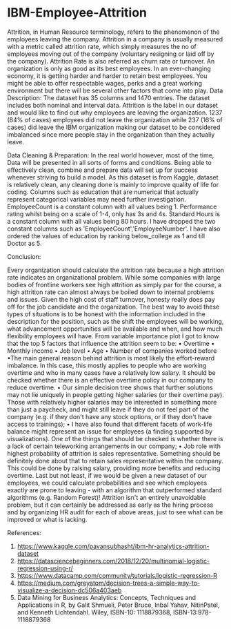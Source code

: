# IBM-Employee-Attrition

Attrition, in Human Resource terminology, refers to the phenomenon of the employees leaving the company. Attrition in a company is usually measured with a metric called attrition rate, which simply measures the no of employees moving out of the company (voluntary resigning or laid off by the company). Attrition Rate is also referred as churn rate or turnover. An organization is only as good as its best employees. In an ever-changing economy, it is getting harder and harder to retain best employees. You might be able to offer respectable wages, perks and a great working environment but there will be several other factors that come into play.
Data Description:
The dataset has 35 columns and 1470 entries. The dataset includes both nominal and interval data. Attrition is the label in our dataset and would like to find out why employees are leaving the organization. 1237 (84% of cases) employees did not leave the organization while 237 (16% of cases) did leave the IBM organization making our dataset to be considered imbalanced since more people stay in the organization than they actually leave.
 
Data Cleaning & Preparation:
In the real world however, most of the time, Data will be presented in all sorts of forms and conditions. Being able to effectively clean, combine and prepare data will set up for success whenever striving to build a model. As this dataset is from Kaggle, dataset is relatively clean, any cleaning done is mainly to improve quality of life for coding. Columns such as education that are numerical that actually represent categorical variables may need further investigation. EmployeeCount is a constant column with all values being 1. Performance rating whilst being on a scale of 1-4, only has 3s and 4s. Standard Hours is a constant column with all values being 80 hours. I have dropped the two constant columns such as 'EmployeeCount','EmployeeNumber'. I have also ordered the values of education by ranking below_college as 1 and till  Doctor as 5.


Conclusion:

Every organization should calculate the attrition rate because a high attrition rate indicates an organizational problem. While some companies with large bodies of frontline workers see high attrition as simply par for the course, a high attrition rate can almost always be boiled down to internal problems and issues. Given the high cost of staff turnover, honesty really does pay off for the job candidate and the organization. The best way to avoid these types of situations is to be honest with the information included in the description for the position, such as the shift the employees will be working, what advancement opportunities will be available and when, and how much flexibility employees will have.
From variable importance plot I got to know that the top 5 factors that influence the attrition seem to be:
•	Overtime
•	Monthly income
•	Job level
•	Age
•	Number of companies worked before
•The main general reason behind attrition is most likely the effort-reward imbalance. In this case, this mostly applies to people who are working overtime and who in many cases have a relatively low salary. It should be checked whether there is an effective overtime policy in our company to reduce overtime.
• Our simple decision tree shows that further solutions may not lie uniquely in people getting higher salaries (or their overtime pay). Those with relatively higher salaries may be interested in something more than just a paycheck, and might still leave if they do not feel part of the company (e.g. if they don't have any stock options, or if they don't have access to trainings);
• I have also found that different facets of work-life balance might represent an issue for employees (a finding supported by visualizations). One of the things that should be checked is whether there is a lack of certain teleworking arrangements in our company;
• Job role with highest probability of attrition is sales representative. Something should be definitely done about that to retain sales representative within the company. This could be done by raising salary, providing more benefits and reducing overtime.
Last but not least, if we would be given a new dataset of our employees, we could calculate probabilities and see which employees exactly are prone to leaving - with an algorithm that outperformed standard algorithms (e.g. Random Forest)!
Attrition isn't an entirely unavoidable problem, but it can certainly be addressed as early as the hiring process and by organizing HR audit for each of above areas, just to see what can be improved or what is lacking.


References:

1.	https://www.kaggle.com/pavansubhasht/ibm-hr-analytics-attrition-dataset
2.	https://datasciencebeginners.com/2018/12/20/multinomial-logistic-regression-using-r/
3.	https://www.datacamp.com/community/tutorials/logistic-regression-R
4.	https://medium.com/greyatom/decision-trees-a-simple-way-to-visualize-a-decision-dc506a403aeb
5.	Data Mining for Business Analytics: Concepts, Techniques and Applications in R, by Galit Shmueli, Peter Bruce, Inbal Yahav, NitinPatel, and Kenneth Lichtendahl. Wiley, ISBN-10: 1118879368, ISBN-13:978-1118879368

           
                   

